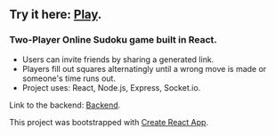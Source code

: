 ## Try it here: [Play](https://sudoku-1v1.web.app/).

### Two-Player Online Sudoku game built in React. 
- Users can invite friends by sharing a generated link.
- Players fill out squares alternatingly until a wrong move is made or someone's time runs out.
- Project uses: React, Node.js, Express, Socket.io.

Link to the backend: [Backend](https://github.com/jesseger/sudoku_backend).

This project was bootstrapped with [Create React App](https://github.com/facebook/create-react-app).
